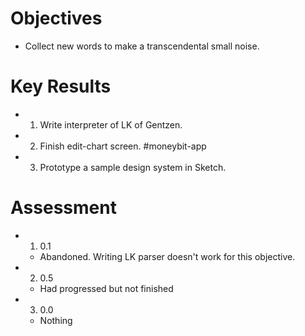 # Objectives

- Collect new words to make a transcendental small noise.

# Key Results

- 1. Write interpreter of LK of Gentzen.
- 2. Finish edit-chart screen. #moneybit-app
- 3. Prototype a sample design system in Sketch.

# Assessment

- 1. 0.1
  - Abandoned. Writing LK parser doesn't work for this objective.
- 2. 0.5
  - Had progressed but not finished
- 3. 0.0
  - Nothing
